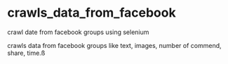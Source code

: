 # crawls_data_from_facebook
 crawl date from facebook groups using selenium


 crawls data from facebook groups like text, images, number of commend, share, time.ß